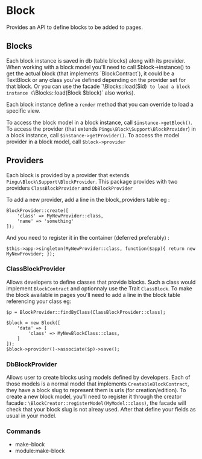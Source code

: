 # Block

Provides an API to define blocks to be added to pages.

## Blocks 

Each block instance is saved in db (table blocks) along with its provider.
When working with a block model you'll need to call $block->instance() to get the actual block (that implements `BlockContract`), it could be a TextBlock or any class you've defined depending on the provider set for that block.
Or you can use the facade `\Blocks::load($id)` to load a block instance (`\Blocks::load(Block $block)` also works).

Each block instance define a `render` method that you can override to load a specific view.

To access the block model in a block instance, call `$instance->getBlock()`.
To access the provider (that extends `Pingu\Block\Support\BlockProvider`) in a block instance, call `$instance->getProvider()`.
To access the model provider in a block model, call `$block->provider`

## Providers

Each block is provided by a provider that extends `Pingu\Block\Support\BlockProvider`. This package provides with two providers `ClassBlockProvider` and `DbBlockProvider`

To add a new provider, add a line in the block_providers table eg :
```
BlockProvider::create([
	'class' => MyNewProvider::class,
	'name' => 'something'
]);
```

And you need to register it in the container (deferred preferably) :

`$this->app->singleton(MyNewProvider::class, function($app){
    return new MyNewProvider;
});`

### ClassBlockProvider

Allows developers to define classes that provide blocks.
Such a class would implement `BlockContract` and optionnaly use the Trait `ClassBlock`.
To make the block available in pages you'll need to add a line in the block table referencing your class eg:
```
$p = BlockProvider::findByClass(ClassBlockProvider::class);

$block = new Block([
    'data' => [
        'class' => MyNewBlockClass::class,
    ]
]);
$block->provider()->associate($p)->save();
```

### DbBlockProvider

Allows user to create blocks using models defined by developers.
Each of those models is a normal model that implements `CreatableBlockContract`, they have a block slug to represent them is urls (for creation/edition).
To create a new block model, you'll need to register it through the creator facade : `\BlockCreator::registerModel(MyModel::class)`, the facade will check that your block slug is not alreay used.
After that define your fields as usual in your model.

### Commands

- make-block
- module:make-block